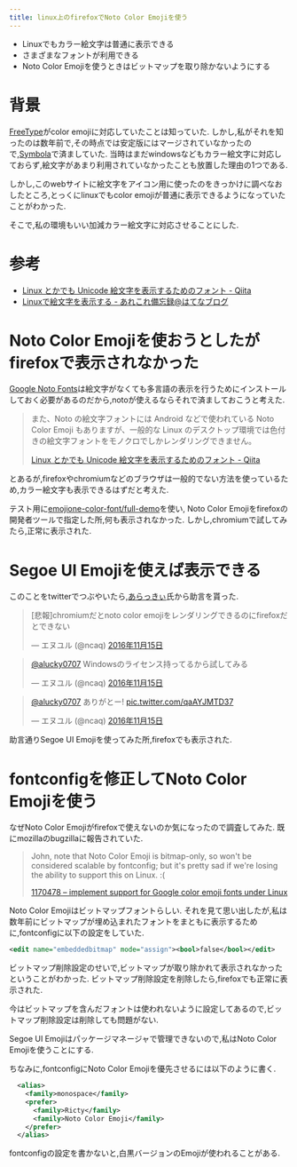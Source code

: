 ```yaml
---
title: linux上のfirefoxでNoto Color Emojiを使う
---
```


* Linuxでもカラー絵文字は普通に表示できる
* さまざまなフォントが利用できる
* Noto Color Emojiを使うときはビットマップを取り除かないようにする

# 背景

[FreeType](https://www.freetype.org/)がcolor emojiに対応していたことは知っていた.
しかし,私がそれを知ったのは数年前で,その時点では安定版にはマージされていなかったので,[Symbola](http://users.teilar.gr/~g1951d/)で済ましていた.
当時はまだwindowsなどもカラー絵文字に対応しておらず,絵文字があまり利用されていなかったことも放置した理由の1つである.

しかし,このwebサイトに絵文字をアイコン用に使ったのをきっかけに調べなおしたところ,とっくにlinuxでもcolor emojiが普通に表示できるようになっていたことがわかった.

そこで,私の環境もいい加減カラー絵文字に対応させることにした.

# 参考

* [Linux とかでも Unicode 絵文字を表示するためのフォント - Qiita](http://qiita.com/polamjag/items/7295a15fca6a9eeb5d84)
* [Linuxで絵文字を表示する - あれこれ備忘録@はてなブログ](http://arekorebibouroku.hateblo.jp/entry/2016/06/04/000636)

# Noto Color Emojiを使おうとしたがfirefoxで表示されなかった

[Google Noto Fonts](https://www.google.com/get/noto/)は絵文字がなくても多言語の表示を行うためにインストールしておく必要があるのだから,notoが使えるならそれで済ましておこうと考えた.

> また、Noto の絵文字フォントには Android などで使われている Noto Color Emoji もありますが、一般的な Linux のデスクトップ環境では色付きの絵文字フォントをモノクロでしかレンダリングできません。
>
> [Linux とかでも Unicode 絵文字を表示するためのフォント - Qiita](http://qiita.com/polamjag/items/7295a15fca6a9eeb5d84)

とあるが,firefoxやchromiumなどのブラウザは一般的でない方法を使っているため,カラー絵文字も表示できるはずだと考えた.

テスト用に[emojione-color-font/full-demo](http://eosrei.github.io/emojione-color-font/full-demo.html)を使い,
Noto Color Emojiをfirefoxの開発者ツールで指定した所,何も表示されなかった.
しかし,chromiumで試してみたら,正常に表示された.

# Segoe UI Emojiを使えば表示できる

このことをtwitterでつぶやいたら,[あらっきぃ](http://alucky0707.hatenablog.com/)氏から助言を貰った.

<blockquote class="twitter-tweet" data-lang="ja"><p lang="ja" dir="ltr">[悲報]chromiumだとnoto color emojiをレンダリングできるのにfirefoxだとできない</p>&mdash; エヌユル (@ncaq) <a href="https://twitter.com/ncaq/status/798318369338331142">2016年11月15日</a></blockquote>

<blockquote class="twitter-tweet" data-lang="ja"><p lang="ja" dir="ltr"><a href="https://twitter.com/alucky0707">@alucky0707</a> Windowsのライセンス持ってるから試してみる</p>&mdash; エヌユル (@ncaq) <a href="https://twitter.com/ncaq/status/798320523453157376">2016年11月15日</a></blockquote>

<blockquote class="twitter-tweet" data-lang="ja"><p lang="ja" dir="ltr"><a href="https://twitter.com/alucky0707">@alucky0707</a> ありがとー! <a href="https://t.co/qaAYJMTD37">pic.twitter.com/qaAYJMTD37</a></p>&mdash; エヌユル (@ncaq) <a href="https://twitter.com/ncaq/status/798322528326291456">2016年11月15日</a></blockquote>

助言通りSegoe UI Emojiを使ってみた所,firefoxでも表示された.

# fontconfigを修正してNoto Color Emojiを使う

なぜNoto Color Emojiがfirefoxで使えないのか気になったので調査してみた.
既にmozillaのbugzillaに報告されていた.

> John, note that Noto Color Emoji is bitmap-only, so won't be considered scalable by fontconfig; but it's pretty sad if we're losing the ability to support this on Linux. :(
>
> [1170478 – implement support for Google color emoji fonts under Linux](https://bugzilla.mozilla.org/show_bug.cgi?id=1170478)

Noto Color Emojiはビットマップフォントらしい.
それを見て思い出したが,私は数年前にビットマップが埋め込まれたフォントをまともに表示するために,fontconfigに以下の設定をしていた.

~~~xml
<edit name="embeddedbitmap" mode="assign"><bool>false</bool></edit>
~~~

ビットマップ削除設定のせいで,ビットマップが取り除かれて表示されなかったということがわかった.
ビットマップ削除設定を削除したら,firefoxでも正常に表示された.

今はビットマップを含んだフォントは使われないように設定してあるので,ビットマップ削除設定は削除しても問題がない.

Segoe UI Emojiはパッケージマネージャで管理できないので,私はNoto Color Emojiを使うことにする.

ちなみに,fontconfigにNoto Color Emojiを優先させるには以下のように書く.

~~~xml
  <alias>
    <family>monospace</family>
    <prefer>
      <family>Ricty</family>
      <family>Noto Color Emoji</family>
    </prefer>
  </alias>
~~~

fontconfigの設定を書かないと,白黒バージョンのEmojiが使われることがある.
